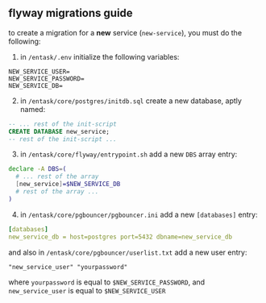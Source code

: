 ## flyway migrations guide
to create a migration for a **new** service (`new-service`), you must do the following:
1. in `/entask/.env` initialize the following variables:
```.env
NEW_SERVICE_USER=
NEW_SERVICE_PASSWORD=
NEW_SERVICE_DB=
```
2. in `/entask/core/postgres/initdb.sql` create a new database, aptly named:
```sql
-- ... rest of the init-script
CREATE DATABASE new_service;
-- rest of the init-script ...
```
3. in `/entask/core/flyway/entrypoint.sh` add a new `DBS` array entry:
```bash
declare -A DBS=(
  # ... rest of the array
  [new_service]=$NEW_SERVICE_DB
  # rest of the array ...
)
```
4. in `/entask/core/pgbouncer/pgbouncer.ini` add a new `[databases]` entry:
```yaml
[databases]
new_service_db = host=postgres port=5432 dbname=new_service_db
```

and also in `/entask/core/pgbouncer/userlist.txt` add a new user entry:
```
"new_service_user" "yourpassword"
```

where `yourpassword` is equal to `$NEW_SERVICE_PASSWORD`, and `new_service_user` is equal to `$NEW_SERVICE_USER`